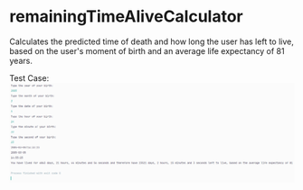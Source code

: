 # remainingTimeAliveCalculator
Calculates the predicted time of death and how long the user has left to live, based on the user's moment of birth and an average life expectancy of 81 years.

Test Case:
![Test Case](./test_case.PNG)
